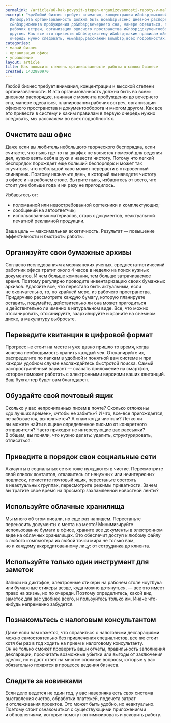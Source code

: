 ```yaml
---
permalink: /article/u6-kak-povysit-stepen-organizovannosti-raboty-v-malom-biznese
excerpt: "<p>Любой бизнес требует внимания, концентрации и&nbsp;высокой степени организованности.
  И&nbsp;эта организованность должна быть во&nbsp;всем: дневном распорядке, начиная
  с&nbsp;момента пробуждения до&nbsp;вечернего сна, манере одеваться, планировании
  рабочих встреч, организации офисного пространства и&nbsp;документооборота и&nbsp;многом
  другом. Как все это привести в&nbsp;систему и&nbsp;каким правилам в&nbsp;первую
  очередь нужно следовать, мы&nbsp;расскажем во&nbsp;всех подробностях.</p>"
categories:
- малый бизнес
- организация офиса
- управление
layout: article
title: Как повысить степень организованности работы в малом бизнесе
created: 1432880970
---
```

Любой бизнес требует внимания, концентрации и высокой степени организованности. И эта организованность должна быть во всем: дневном распорядке, начиная с момента пробуждения до вечернего сна, манере одеваться, планировании рабочих встреч, организации офисного пространства и документооборота и многом другом. Как все это привести в систему и каким правилам в первую очередь нужно следовать, мы расскажем во всех подробностях.

## Очистите ваш офис ##

Даже если вы любитель небольшого творческого беспорядка, если считаете, что пыль где-то на шкафах не является помехой для ведения дел, нужно взять себя в руки и навести чистоту. Потому что легкий беспорядок порождает еще больший беспорядок и может так случиться, что небольшой хаос может перерасти в откровенный свинарник. Поэтому назначьте день, в который вы наведете чистоту в офисе и на рабочем столе. Вытрите пыль, избавитесь от всего, что стоит уже больше года и ни разу не пригодилось.

Избавьтесь от:

 *  поломанной или невостребованной оргтехники и комплектующих;
 *  сообщений на автоответчик;
 *  использованных материалов, старых документов, неактуальной печатной рекламной продукции.

Ваша цель — максимальная аскетичность. Результат — повышение эффективности и быстроты работы.

## Организуйте свои бумажные архивы ##

Согласно исследованиям американских ученых, среднестатистический работник офиса тратит около 4 часов в неделю на поиск нужных документов. И чем больше компания, тем больше затрачиваемое время. Поэтому регулярно проводите инвентаризацию своих бумажных архивов. Удаляйте все, что перестало быть актуальным, если не окончательно, то, по крайней мере, из рабочего пространства. Придирчиво рассмотрите каждую бумагу, которую планируете оставить, подумайте, действительно ли она может пригодиться и действительно ли именно в натуральном виде. Все, что можно отсканировать, отсканируйте, заархивируйте и храните на съемном диске, а макулатуру выбросьте.

## Переведите квитанции в цифровой формат ##

Прогресс не стоит на месте и уже давно пришло то время, когда исчезла необходимость хранить каждый чек. Отсканируйте их, распределите по папкам в удобной и понятной вам системе и при каждом удобном случае наслаждайтесь быстротой поиска. Самый распространённый вариант — скачать приложение на смартфон, которое поможет работать с электронными версиями ваших квитанций. Ваш бухгалтер будет вам благодарен.

## Обуздайте свой почтовый ящик ##

Сколько у вас непрочитанных писем в почте? Сколько отложены «до лучших времен», «чтобы не забыть»? И что, все-все пригождается, не забывается, выполняется? А спам когда чистили? Легко ли вы можете найти в ящике определенное письмо от конкретного отправителя? Часто приходят не интересующие вас рассылки? В общем, вы поняли, что нужно делать: удалить, структурировать, отписаться.

## Приведите в порядок свои социальные сети ##

Аккаунты в социальных сетях тоже нуждаются в чистке. Пересмотрите свой список контактов, откажитесь от ненужных или неинтересных подписок, почистите почтовый ящик, перестаньте состоять в неактуальных группах, пересмотрите режимы приватности. Зачем вы тратите свое время на просмотр захламленной новостной ленты?

## Используйте облачные хранилища ##

Мы много об этом писали, но еще раз напишем. Перестаньте переносить документы с места на место! Минимизируйте использование бумаги в офисе, храните все документы в электронном виде на облачных хранилищах. Это обеспечит доступ к любому файлу с любого компьютера из любой точки мира не только вам, но и каждому аккредитованному лицу: от сотрудника до клиента.

## Используйте только один инструмент для заметок ##

Записи на диктофон, электронные стикеры на рабочем столе ноутбука или бумажные стикеры везде, куда можно дотянуться, — все это имеет право на жизнь, но по очереди. Поэтому определитесь, какой вид заметок для вас удобнее всего, и пользуйтесь только им. Иначе что-нибудь непременно забудется.

## Познакомьтесь с налоговым консультантом ##

Даже если вам кажется, что справиться с налоговыми декларациями можно самостоятельно без привлечения специалистов, все же стоит хотя бы раз в год ходить на прием к налоговому консультанту. Он не только сможет проверить ваши отчеты, правильность заполнения декларации, просчитать возможные убытки или выгоды от заключения сделок, но и даст ответ на многие сложные вопросы, которые у вас обязательно появятся в процессе ведения бизнеса.

## Следите за новинками ##

Если дело ведется не один год, у вас наверняка есть своя система выставления счетов, обработки платежей, подсчета затрат и отслеживания проектов. Это может быть удобно, но неактуально. Поэтому стоит ознакомиться с существующими приложениями и обновлениями, которые помогут оптимизировать и ускорить работу.
